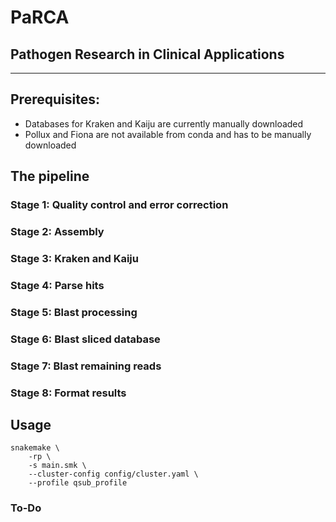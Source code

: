 
# PaRCA
## Pathogen Research in Clinical Applications

---
## Prerequisites:
* Databases for Kraken and Kaiju are currently manually downloaded 
* Pollux and Fiona are not available from conda and has to be manually downloaded

## **The pipeline**

### Stage 1: Quality control and error correction

### Stage 2: Assembly

### Stage 3: Kraken and Kaiju

### Stage 4: Parse hits

### Stage 5: Blast processing

### Stage 6: Blast sliced database

### Stage 7: Blast remaining reads

### Stage 8: Format results

## Usage

```
snakemake \
    -rp \
    -s main.smk \
    --cluster-config config/cluster.yaml \
    --profile qsub_profile
```

### To-Do

